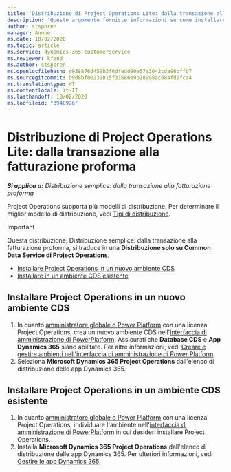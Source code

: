 ```yaml
---
title: 'Distribuzione di Project Operations Lite: dalla transazione alla fatturazione proforma'
description: 'Questo argomento fornisce informazioni su come installare la distribuzione semplice di Project Operations: dalla transazione alla fatturazione proforma.'
author: stsporen
manager: Annbe
ms.date: 10/02/2020
ms.topic: article
ms.service: dynamics-365-customerservice
ms.reviewer: kfend
ms.author: stsporen
ms.openlocfilehash: e938876d459b3f6dfedd90e57e3042cda96bffb7
ms.sourcegitcommit: b9d8bf00239815f31686e9b28998ac684fd2fca4
ms.translationtype: HT
ms.contentlocale: it-IT
ms.lasthandoff: 10/02/2020
ms.locfileid: "3948926"
---
```

# <a name="deploy-project-operations-lite-deployment--deal-to-proforma-invoicing"></a>Distribuzione di Project Operations Lite: dalla transazione alla fatturazione proforma

_**Si applica a:** Distribuzione semplice: dalla transazione alla fatturazione proforma_

Project Operations supporta più modelli di distribuzione. Per determinare il miglior modello di distribuzione, vedi [Tipi di distribuzione](determine-deployment-type.md).


> [!IMPORTANT]
> Questa distribuzione, Distribuzione semplice: dalla transazione alla fatturazione proforma, si traduce in una **Distribuzione solo su Common Data Service di Project Operations**.

- [Installare Project Operations in un nuovo ambiente CDS](#new)
- [Installare in un ambiente CDS esistente](#existing)



## <a name="install-project-operations-to-a-new-cds-environment"></a><a name="new"></a>Installare Project Operations in un nuovo ambiente CDS

1. In quanto [amministratore globale o Power Platform](https://docs.microsoft.com/power-platform/admin/global-service-administrators-can-administer-without-license) con una licenza Project Operations, crea un nuovo ambiente CDS nell'[interfaccia di amministrazione di PowerPlatform](https://admin.powerplatform.com). Assicurati che **Database CDS** e **App Dynamics 365** siano abilitate. Per altre informazioni, vedi [Creare e gestire ambienti nell'interfaccia di amministrazione di Power Platform](https://docs.microsoft.com/power-platform/admin/create-environment#create-an-environment-in-the-power-platform-admin-center).
2. Seleziona **Microsoft Dynamics 365 Project Operations** dall'elenco di distribuzione delle app Dynamics 365.


## <a name="install-project-operations-to-an-existing-cds-environment"></a><a name="existing"></a>Installare Project Operations in un ambiente CDS esistente

1. In quanto [amministratore globale o Power Platform](https://docs.microsoft.com/power-platform/admin/global-service-administrators-can-administer-without-license) con una licenza Project Operations, individuare l'ambiente nell'[interfaccia di amministrazione di PowerPlatform](https://admin.powerplatform.com) in cui desideri installare Project Operations.
2. Installa **Microsoft Dynamics 365 Project Operations** dall'elenco di distribuzione delle app Dynamics 365. Per ulteriori informazioni, vedi [Gestire le app Dynamics 365](https://docs.microsoft.com/power-platform/admin/manage-apps).


